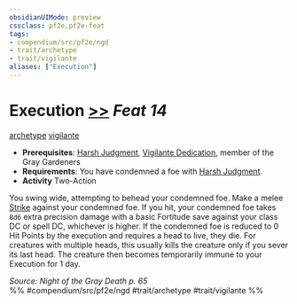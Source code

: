 ```yaml
---
obsidianUIMode: preview
cssclass: pf2e,pf2e-feat
tags:
- compendium/src/pf2e/ngd
- trait/archetype
- trait/vigilante
aliases: ["Execution"]
---
```

# Execution  [>>](chapter-9-playing-the-game.md#Actions "Two-Action") *Feat 14*  
[archetype](archetype.md "Archetype Feat Trait")  [vigilante](Reference/Rules/Traits/vigilante-apg.md "Vigilante Feat Trait")  

- **Prerequisites**: [Harsh Judgment](harsh-judgment-ngd.md), [Vigilante Dedication](vigilante-dedication-apg.md), member of the Gray Gardeners
- **Requirements**: You have condemned a foe with [Harsh Judgment](harsh-judgment-ngd.md).
- **Activity** Two-Action

You swing wide, attempting to behead your condemned foe. Make a melee [Strike](strike.md) against your condemned foe. If you hit, your condemned foe takes `8d6` extra precision damage with a basic Fortitude save against your class DC or spell DC, whichever is higher. If the condemned foe is reduced to 0 Hit Points by the execution and requires a head to live, they die. For creatures with multiple heads, this usually kills the creature only if you sever its last head. The creature then becomes temporarily immune to your Execution for 1 day.

*Source: Night of the Gray Death p. 65*  
%% #compendium/src/pf2e/ngd #trait/archetype #trait/vigilante %%